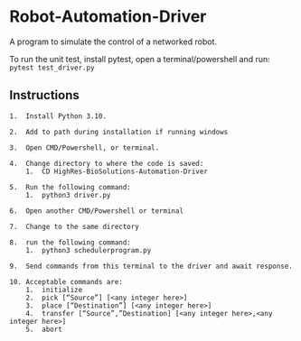 # Robot-Automation-Driver
A program to simulate the control of a networked robot.

To run the unit test, install pytest, open a terminal/powershell and run:  
`pytest test_driver.py`


## Instructions
	1.	Install Python 3.10.

	2.	Add to path during installation if running windows

	3.	Open CMD/Powershell, or terminal.

	4.	Change directory to where the code is saved:
		1.	CD HighRes-BioSolutions-Automation-Driver

	5.	Run the following command:
		1.	python3 driver.py

	6.	Open another CMD/Powershell or terminal

	7.	Change to the same directory

	8.	run the following command:
		1.	python3 schedulerprogram.py

	9.	Send commands from this terminal to the driver and await response.

	10.	Acceptable commands are:
		1.	initialize
		2.	pick [“Source”] [<any integer here>]
		3.	place [“Destination”] [<any integer here>]
		4.	transfer [“Source”,”Destination] [<any integer here>,<any integer here>]
		5.	abort
